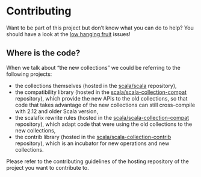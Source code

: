 # Contributing

Want to be part of this project but don’t know what you can do to help? You should have a look at the
[low hanging fruit](https://github.com/scala/collection-strawman/issues?q=is%3Aissue+is%3Aopen+label%3A%22low+hanging+fruit%22)
issues!

## Where is the code?

When we talk about “the new collections” we could be referring to the following projects:

- the collections themselves (hosted in the [scala/scala](https://github.com/scala/scala) repository),
- the compatibility library (hosted in the [scala/scala-collection-compat](https://github.com/scala/scala-collection-compat)
  repository), which provide the new APIs to the old collections, so that code that takes
  advantage of the new collections can still cross-compile with 2.12 and older Scala version,
- the scalafix rewrite rules (hosted in the [scala/scala-collection-compat](https://github.com/scala/scala-collection-compat)
  repository), which adapt code that were using the old collections to the new collections,
- the contrib library (hosted in the [scala/scala-collection-contrib](https://github.com/scala/scala-collection-contrib)
  repository), which is an incubator for new operations and new collections.

Please refer to the contributing guidelines of the hosting repository of the project you want to contribute to.
